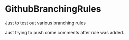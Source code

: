# GithubBranchingRules
Just to test out various branching rules

Just trying to push come comments after rule was added. 
